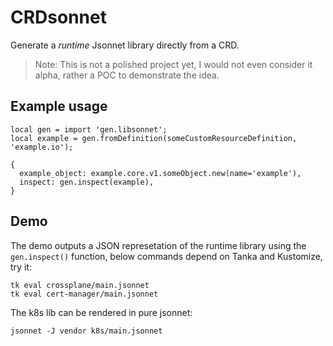# CRDsonnet

Generate a *runtime* Jsonnet library directly from a CRD.

> Note: This is not a polished project yet, I would not even consider it alpha, rather a
> POC to demonstrate the idea.

## Example usage

```jsonnet
local gen = import 'gen.libsonnet';
local example = gen.fromDefinition(someCustomResourceDefinition, 'example.io');

{
  example_object: example.core.v1.someObject.new(name='example'),
  inspect: gen.inspect(example),
}
```

## Demo

The demo outputs a JSON represetation of the runtime library using the `gen.inspect()`
function, below commands depend on Tanka and Kustomize, try it:

```
tk eval crossplane/main.jsonnet
tk eval cert-manager/main.jsonnet
```

The k8s lib can be rendered in pure jsonnet:


```
jsonnet -J vendor k8s/main.jsonnet
```
